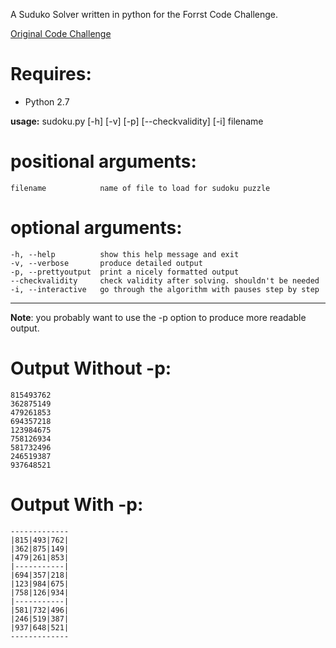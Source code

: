 A Suduko Solver written in python for the Forrst Code Challenge.

[Original Code Challenge](http://forr.st/~047)

# Requires:
- Python 2.7

**usage:** sudoku.py \[-h\] \[-v\] \[-p\] \[--checkvalidity\] \[-i\] filename


positional arguments:
====================
    filename            name of file to load for sudoku puzzle

optional arguments:
==================
    -h, --help          show this help message and exit  
    -v, --verbose       produce detailed output
    -p, --prettyoutput  print a nicely formatted output
    --checkvalidity     check validity after solving. shouldn't be needed
    -i, --interactive   go through the algorithm with pauses step by step

---
**Note**: you probably want to use the -p option to produce more readable output.

Output Without -p:
==================
    815493762
    362875149
    479261853
    694357218
    123984675
    758126934
    581732496
    246519387
    937648521

Output With -p:
==============
    -------------
    |815|493|762|
    |362|875|149|
    |479|261|853|
    |-----------|
    |694|357|218|
    |123|984|675|
    |758|126|934|
    |-----------|
    |581|732|496|
    |246|519|387|
    |937|648|521|
    -------------
